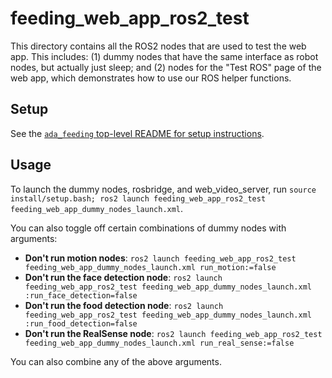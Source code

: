 # feeding_web_app_ros2_test

This directory contains all the ROS2 nodes that are used to test the web app. This includes: (1) dummy nodes that have the same interface as robot nodes, but actually just sleep; and (2) nodes for the "Test ROS" page of the web app, which demonstrates how to use our ROS helper functions.

## Setup

See the [`ada_feeding` top-level README for setup instructions](https://github.com/personalrobotics/ada_feeding/blob/ros2-devel/README.md).

## Usage

To launch the dummy nodes, rosbridge, and web_video_server, run `source install/setup.bash; ros2 launch feeding_web_app_ros2_test feeding_web_app_dummy_nodes_launch.xml`.

You can also toggle off certain combinations of dummy nodes with arguments:
- **Don't run motion nodes**: `ros2 launch feeding_web_app_ros2_test feeding_web_app_dummy_nodes_launch.xml run_motion:=false`
- **Don't run the face detection node**: `ros2 launch feeding_web_app_ros2_test feeding_web_app_dummy_nodes_launch.xml :run_face_detection=false`
- **Don't run the food detection node**: `ros2 launch feeding_web_app_ros2_test feeding_web_app_dummy_nodes_launch.xml :run_food_detection=false`
- **Don't run the RealSense node**: `ros2 launch feeding_web_app_ros2_test feeding_web_app_dummy_nodes_launch.xml run_real_sense:=false`

You can also combine any of the above arguments.
